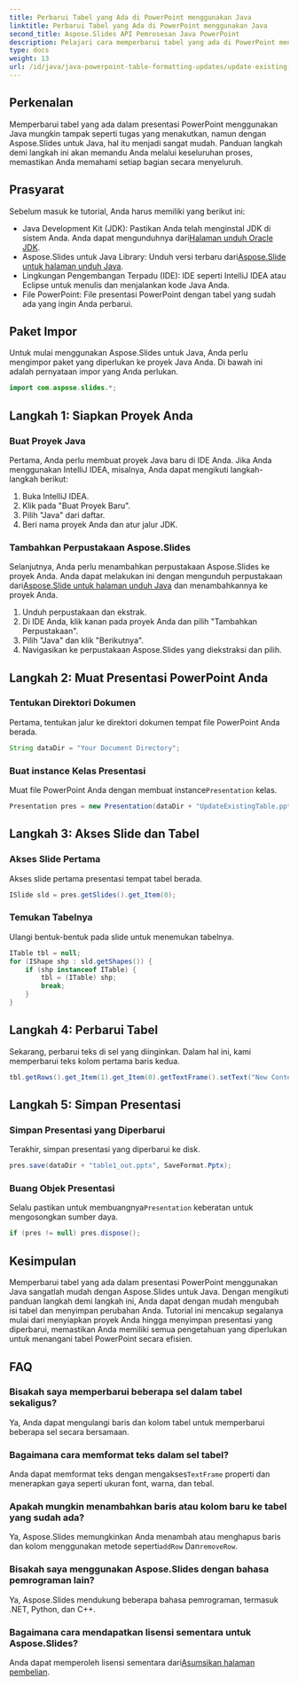 ```yaml
---
title: Perbarui Tabel yang Ada di PowerPoint menggunakan Java
linktitle: Perbarui Tabel yang Ada di PowerPoint menggunakan Java
second_title: Aspose.Slides API Pemrosesan Java PowerPoint
description: Pelajari cara memperbarui tabel yang ada di PowerPoint menggunakan Java dengan Aspose.Slides. Panduan langkah demi langkah, instruksi terperinci, dan FAQ disertakan.
type: docs
weight: 13
url: /id/java/java-powerpoint-table-formatting-updates/update-existing-table-powerpoint-java/
---
```

## Perkenalan
Memperbarui tabel yang ada dalam presentasi PowerPoint menggunakan Java mungkin tampak seperti tugas yang menakutkan, namun dengan Aspose.Slides untuk Java, hal itu menjadi sangat mudah. Panduan langkah demi langkah ini akan memandu Anda melalui keseluruhan proses, memastikan Anda memahami setiap bagian secara menyeluruh.
## Prasyarat
Sebelum masuk ke tutorial, Anda harus memiliki yang berikut ini:
-  Java Development Kit (JDK): Pastikan Anda telah menginstal JDK di sistem Anda. Anda dapat mengunduhnya dari[Halaman unduh Oracle JDK](https://www.oracle.com/java/technologies/javase-jdk11-downloads.html).
-  Aspose.Slides untuk Java Library: Unduh versi terbaru dari[Aspose.Slide untuk halaman unduh Java](https://releases.aspose.com/slides/java/).
- Lingkungan Pengembangan Terpadu (IDE): IDE seperti IntelliJ IDEA atau Eclipse untuk menulis dan menjalankan kode Java Anda.
- File PowerPoint: File presentasi PowerPoint dengan tabel yang sudah ada yang ingin Anda perbarui.

## Paket Impor
Untuk mulai menggunakan Aspose.Slides untuk Java, Anda perlu mengimpor paket yang diperlukan ke proyek Java Anda. Di bawah ini adalah pernyataan impor yang Anda perlukan.
```java
import com.aspose.slides.*;
```
## Langkah 1: Siapkan Proyek Anda
### Buat Proyek Java
Pertama, Anda perlu membuat proyek Java baru di IDE Anda. Jika Anda menggunakan IntelliJ IDEA, misalnya, Anda dapat mengikuti langkah-langkah berikut:
1. Buka IntelliJ IDEA.
2. Klik pada "Buat Proyek Baru".
3. Pilih "Java" dari daftar.
4. Beri nama proyek Anda dan atur jalur JDK.
### Tambahkan Perpustakaan Aspose.Slides
 Selanjutnya, Anda perlu menambahkan perpustakaan Aspose.Slides ke proyek Anda. Anda dapat melakukan ini dengan mengunduh perpustakaan dari[Aspose.Slide untuk halaman unduh Java](https://releases.aspose.com/slides/java/) dan menambahkannya ke proyek Anda.
1. Unduh perpustakaan dan ekstrak.
2. Di IDE Anda, klik kanan pada proyek Anda dan pilih "Tambahkan Perpustakaan".
3. Pilih "Java" dan klik "Berikutnya".
4. Navigasikan ke perpustakaan Aspose.Slides yang diekstraksi dan pilih.
## Langkah 2: Muat Presentasi PowerPoint Anda
### Tentukan Direktori Dokumen
Pertama, tentukan jalur ke direktori dokumen tempat file PowerPoint Anda berada.
```java
String dataDir = "Your Document Directory";
```
### Buat instance Kelas Presentasi
 Muat file PowerPoint Anda dengan membuat instance`Presentation` kelas.
```java
Presentation pres = new Presentation(dataDir + "UpdateExistingTable.pptx");
```
## Langkah 3: Akses Slide dan Tabel
### Akses Slide Pertama
Akses slide pertama presentasi tempat tabel berada.
```java
ISlide sld = pres.getSlides().get_Item(0);
```
### Temukan Tabelnya
Ulangi bentuk-bentuk pada slide untuk menemukan tabelnya.
```java
ITable tbl = null;
for (IShape shp : sld.getShapes()) {
    if (shp instanceof ITable) {
        tbl = (ITable) shp;
        break;
    }
}
```
## Langkah 4: Perbarui Tabel
Sekarang, perbarui teks di sel yang diinginkan. Dalam hal ini, kami memperbarui teks kolom pertama baris kedua.
```java
tbl.getRows().get_Item(1).get_Item(0).getTextFrame().setText("New Content");
```
## Langkah 5: Simpan Presentasi
### Simpan Presentasi yang Diperbarui
Terakhir, simpan presentasi yang diperbarui ke disk.
```java
pres.save(dataDir + "table1_out.pptx", SaveFormat.Pptx);
```
### Buang Objek Presentasi
 Selalu pastikan untuk membuangnya`Presentation` keberatan untuk mengosongkan sumber daya.
```java
if (pres != null) pres.dispose();
```

## Kesimpulan
Memperbarui tabel yang ada dalam presentasi PowerPoint menggunakan Java sangatlah mudah dengan Aspose.Slides untuk Java. Dengan mengikuti panduan langkah demi langkah ini, Anda dapat dengan mudah mengubah isi tabel dan menyimpan perubahan Anda. Tutorial ini mencakup segalanya mulai dari menyiapkan proyek Anda hingga menyimpan presentasi yang diperbarui, memastikan Anda memiliki semua pengetahuan yang diperlukan untuk menangani tabel PowerPoint secara efisien.
## FAQ
### Bisakah saya memperbarui beberapa sel dalam tabel sekaligus?
Ya, Anda dapat mengulangi baris dan kolom tabel untuk memperbarui beberapa sel secara bersamaan.
### Bagaimana cara memformat teks dalam sel tabel?
 Anda dapat memformat teks dengan mengakses`TextFrame` properti dan menerapkan gaya seperti ukuran font, warna, dan tebal.
### Apakah mungkin menambahkan baris atau kolom baru ke tabel yang sudah ada?
 Ya, Aspose.Slides memungkinkan Anda menambah atau menghapus baris dan kolom menggunakan metode seperti`addRow` Dan`removeRow`.
### Bisakah saya menggunakan Aspose.Slides dengan bahasa pemrograman lain?
Ya, Aspose.Slides mendukung beberapa bahasa pemrograman, termasuk .NET, Python, dan C++.
### Bagaimana cara mendapatkan lisensi sementara untuk Aspose.Slides?
 Anda dapat memperoleh lisensi sementara dari[Asumsikan halaman pembelian](https://purchase.aspose.com/temporary-license/).
